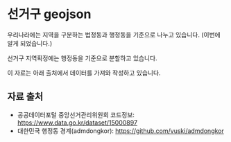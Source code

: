 선거구 geojson
============

우리나라에는 지역을 구분하는 법정동과 행정동을 기준으로 나누고 있습니다. (이번에 알게 되었습니다.)

선거구 지역획정에는 행정동을 기준으로 분할하고 있습니다.

이 자료는 아래 출처에서 데이터를 가져와 작성하고 있습니다.

## 자료 출처
- 공공데이터포털 중앙선거관리위원회 코드정보: https://www.data.go.kr/dataset/15000897
- 대한민국 행정동 경계(admdongkor): https://github.com/vuski/admdongkor
